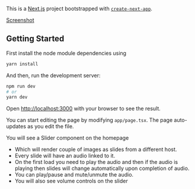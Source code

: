 This is a [Next.js](https://nextjs.org/) project bootstrapped with [`create-next-app`](https://github.com/vercel/next.js/tree/canary/packages/create-next-app).

[Screenshot](https://imgur.com/a/cMsd2zr)

## Getting Started

First install the node module dependencies using

```bash
yarn install
```

And then, run the development server:

```bash
npm run dev
# or
yarn dev
```

Open [http://localhost:3000](http://localhost:3000) with your browser to see the result.

You can start editing the page by modifying `app/page.tsx`. The page auto-updates as you edit the file.

You will see a Slider component on the homepage

- Which will render couple of images as slides from a different host.
- Every slide will have an audio linked to it.
- On the first load you need to play the audio and then if the audio is playing then slides will change automatically upon completion of audio.
- You can play/pause and mute/unmute the audio.
- You will also see volume controls on the slider
